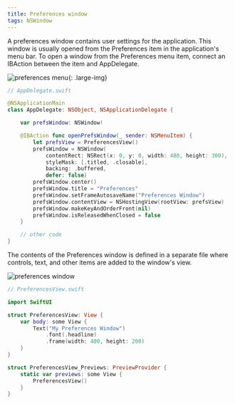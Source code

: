 ```yaml
---
title: Preferences window
tags: NSWindow
---
```


A preferences window contains user settings for the application. This window is usually opened from the Preferences item in the application's menu bar. To open a window from the Preferences menu item, connect an IBAction between the item and AppDelegate.

![preferences menu](/images/preferences-menu.png){: .large-img}

```swift
// AppDelegate.swift

@NSApplicationMain
class AppDelegate: NSObject, NSApplicationDelegate {

    var prefsWindow: NSWindow!

    @IBAction func openPrefsWindow(_ sender: NSMenuItem) {
        let prefsView = PreferencesView()
        prefsWindow = NSWindow(
            contentRect: NSRect(x: 0, y: 0, width: 480, height: 300),
            styleMask: [.titled, .closable],
            backing: .buffered,
            defer: false)
        prefsWindow.center()
        prefsWindow.title = "Preferences"
        prefsWindow.setFrameAutosaveName("Preferences Window")
        prefsWindow.contentView = NSHostingView(rootView: prefsView)
        prefsWindow.makeKeyAndOrderFront(nil)
        prefsWindow.isReleasedWhenClosed = false
    }

    // other code
}
```

The contents of the Preferences window is defined in a separate file where controls, text, and other items are added to the window's view.

![preferences window](/images/preferences-window.png)

```swift
// PreferencesView.swift

import SwiftUI

struct PreferencesView: View {
    var body: some View {
        Text("My Preferences Window")
            .font(.headline)
            .frame(width: 400, height: 200)
    }
}

struct PreferencesView_Previews: PreviewProvider {
    static var previews: some View {
        PreferencesView()
    }
}
```
